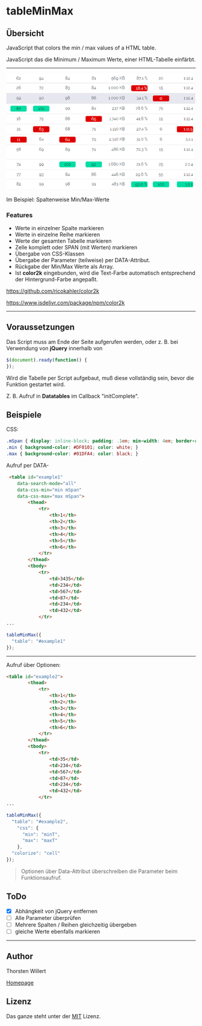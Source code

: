 # tableMinMax

## Übersicht
JavaScript that colors the min / max values of a HTML table.

JavaScript das die Minimum / Maximum Werte, einer HTML-Tabelle einfärbt.

____

![Ergebnis](/images/tableMinMax.png)

Im Beispiel: Spaltenweise Min/Max-Werte

### Features

- Werte in einzelner Spalte markieren
- Werte in einzelne Reihe markieren
- Werte der gesamten Tabelle markieren
- Zelle komplett oder SPAN (mit Werten)  markieren
- Übergabe von CSS-Klassen
- Übergabe der Parameter (teilweise) per DATA-Attribut.
- Rückgabe der Min/Max Werte als Array.
- Ist **color2k** eingebunden, wird die Text-Farbe automatisch entsprechend der Hintergrund-Farbe angepaßt.

https://github.com/ricokahler/color2k

https://www.jsdelivr.com/package/npm/color2k

___

## Voraussetzungen

Das Script muss am Ende der Seite aufgerufen werden, oder z. B. bei Verwendung von **jQuery** innerhalb von
``` JavaScript
$(document).ready(function() {
});
```

Wird die Tabelle per Script aufgebaut, muß diese vollständig sein, bevor die Funktion gestartet wird.

Z. B. Aufruf in **Datatables** im Callback "initComplete".

## Beispiele

CSS:
``` CSS
.mSpan { display: inline-block; padding: .1em; min-width: 4em; border-radius: .3em; }
.min { background-color: #DF0101; color: white; }
.max { background-color: #01DFA4; color: black; }
```

Aufruf per DATA-
``` html
 <table id="example1"
    data-search-mode="all"
    data-css-min="min mSpan"
    data-css-max="max mSpan">
        <thead>
            <tr>
                <th>1</th>
                <th>2</th>
                <th>3</th>
                <th>4</th>
                <th>5</th>
                <th>6</th>
            </tr>
        </thead>
        <tbody>
            <tr>
                <td>3435</td>
                <td>234</td>
                <td>567</td>
                <td>87</td>
                <td>234</td>
                <td>432</td>
            </tr>
...
```
``` JavaScript
tableMinMax({
  "table": "#example1"
});
```
____

Aufruf über Optionen:
``` html
<table id="example2">
        <thead>
            <tr>
                <th>1</th>
                <th>2</th>
                <th>3</th>
                <th>4</th>
                <th>5</th>
                <th>6</th>
            </tr>
        </thead>
        <tbody>
            <tr>
                <td>35</td>
                <td>234</td>
                <td>567</td>
                <td>87</td>
                <td>234</td>
                <td>432</td>
            </tr>
...
```
``` JavaScript
tableMinMax({
  "table": "#example2",
    "css": {
      "min": "minT",
      "max": "maxT"
    },
  "colorize": "cell"
});
```
> 
> Optionen über Data-Attribut überschreiben die Parameter beim Funktionsaufruf.
>

## ToDo

- [x] Abhängkeit von jQuery entfernen
- [ ] Alle Parameter überprüfen
- [ ] Mehrere Spalten / Reihen gleichzeitig übergeben
- [ ] gleiche Werte ebenfalls markieren
 ___

## Author
Thorsten Willert

[Homepage](https://www.thorsten-willert.de/software/javascript/tableminmax)

## Lizenz
Das ganze steht unter der [MIT](https://github.com/THWillert/tableMinMax/blob/master/LICENSE) Lizenz.


